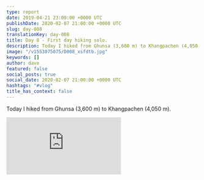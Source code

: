 ```yaml
---
type: report
date: 2019-04-21 23:00:00 +0000 UTC
publishDate: 2020-02-07 21:00:00 +0000 UTC
slug: day-008
translationKey: day-008
title: Day 8 - First day hiking solo.
description: Today I hiked from Ghunsa (3,600 m) to Khangpachen (4,050 m).
image: "/v1553075075/D008_xsfdtb.jpg"
keywords: []
author: dave
featured: false
social_posts: true
social_date: 2020-02-07 21:00:00 +0000 UTC
hashtags: "#vlog"
title_has_context: false
---
```


Today I hiked from Ghunsa (3,600 m) to Khangpachen (4,050 m).

<iframe class="youtube" src="https://www.youtube.com/embed/LUfig_9DEd0" frameborder="0" allow="accelerometer; autoplay; encrypted-media; gyroscope; picture-in-picture" allowfullscreen></iframe>

